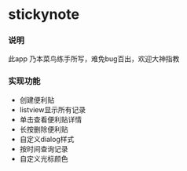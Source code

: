 stickynote
==========
### 说明
此app 乃本菜鸟练手所写，难免bug百出，欢迎大神指教  
### 实现功能
* 创建便利贴
* listview显示所有记录
* 单击查看便利贴详情
* 长按删除便利贴
* 自定义dialog样式
* 按时间查询记录
* 自定义光标颜色
